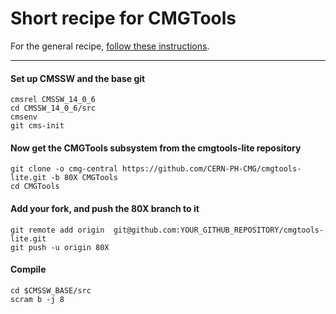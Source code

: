 # Short recipe for CMGTools 

For the general recipe, [follow these instructions](https://twiki.cern.ch/twiki/bin/view/CMS/CMGToolsReleasesExperimental).

--------------

#### Set up CMSSW and the base git

```
cmsrel CMSSW_14_0_6
cd CMSSW_14_0_6/src
cmsenv
git cms-init
```

<!--#### Add the central cmg-cmssw repository to get the Heppy 80X branch

%```
%git remote add cmg-central https://github.com/CERN-PH-CMG/cmg-cmssw.git -f  -t heppy_80X
%```

#### Configure the sparse checkout, and get the base heppy packages

```
cp /afs/cern.ch/user/c/cmgtools/public/sparse-checkout_80X_heppy .git/info/sparse-checkout
git checkout -b heppy_80X cmg-central/heppy_80X
```

#### Add your mirror, and push the 80X branch to it

```
git remote add origin git@github.com:YOUR_GITHUB_REPOSITORY/cmg-cmssw.git
git push -u origin heppy_80X
```
-->
#### Now get the CMGTools subsystem from the cmgtools-lite repository

```
git clone -o cmg-central https://github.com/CERN-PH-CMG/cmgtools-lite.git -b 80X CMGTools
cd CMGTools
```

#### Add your fork, and push the 80X branch to it

```
git remote add origin  git@github.com:YOUR_GITHUB_REPOSITORY/cmgtools-lite.git
git push -u origin 80X
```

#### Compile

```
cd $CMSSW_BASE/src
scram b -j 8
```
